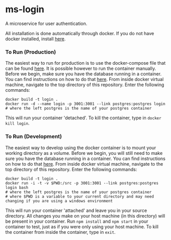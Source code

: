 # ms-login
A microservice for user authentication.

All installation is done automatically through docker. If you do not have docker installed, install [here](https://docs.docker.com/engine/installation/).

### To Run (Production)
The easiest way to run for production is to use the docker-compose file that can be found [here](google.com). It is possible however to run the container manually. Before we begin, make sure you have the database running in a container. You can find instructions on how to do that [here](https://github.com/Molecular-Playground/databaes). From inside docker virtual machine, navigate to the top directory of this repository. Enter the following commands:
```
docker build -t login .
docker run -d --name login -p 3001:3001 --link postgres:postgres login
# where the left postgres is the name of your postgres container
```

This will run your container 'detached'. To kill the container, type in ```docker kill login```.

### To Run (Development)
The easiest way to develop using the docker container is to mount your working directory as a volume. Before we begin, you will still need to make sure you have the database running in a container. You can find instructions on how to do that [here](https://github.com/Molecular-Playground/databaes). From inside docker virtual machine, navigate to the top directory of this repository. Enter the following commands:
```
docker build -t login .
docker run -i -t -v $PWD:/src -p 3001:3001 --link postgres:postgres login bash
# where the left postgres is the name of your postgres container
# where $PWD is a variable to your current directory and may need changing if you are using a windows environment
```

This will run your container 'attached' and leave you in your source directory. All changes you make on your host machine (in this directory) will be present in your container. Run ```npm install``` and ```npm start``` in your container to test, just as if you were only using your host machine. To kill the container from inside the container, type in ```exit```.

